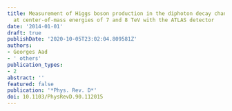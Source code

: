```yaml
---
title: Measurement of Higgs boson production in the diphoton decay channel in pp collisions
  at center-of-mass energies of 7 and 8 TeV with the ATLAS detector
date: '2014-01-01'
draft: true
publishDate: '2020-10-05T23:02:04.809581Z'
authors:
- Georges Aad
- ' others'
publication_types:
- 2
abstract: ''
featured: false
publication: '*Phys. Rev. D*'
doi: 10.1103/PhysRevD.90.112015
---
```


